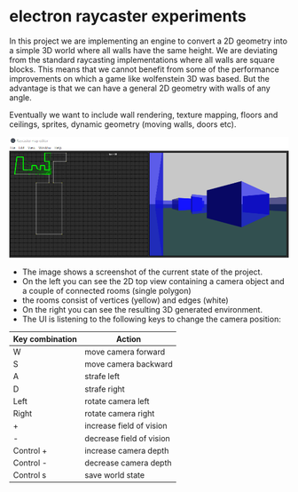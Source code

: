 # electron raycaster experiments

In this project we are implementing an engine to convert a 2D geometry into a simple 3D world where all walls have the same height. We are deviating from the standard raycasting implementations where all walls are square blocks. This means that we cannot benefit from some of the performance improvements on which a game like wolfenstein 3D was based. But the advantage is that we can have a general 2D geometry with walls of any angle.

Eventually we want to include wall rendering, texture mapping, floors and ceilings, sprites, dynamic geometry (moving walls, doors etc).

![image showing the current state of the project](images/current-state.png?raw=true "current state")

- The image shows a screenshot of the current state of the project.
- On the left you can see the 2D top view containing a camera object and a couple of connected rooms (single polygon)
- the rooms consist of vertices (yellow) and edges (white)
- On the right you can see the resulting 3D generated environment.
- The UI is listening to the following keys to change the camera position:

| Key combination |      Action      |
|-----------------|-------------|
| W               |move camera forward | 
| S               |move camera backward | 
| A               |strafe left | 
| D               |strafe right | 
| Left            |rotate camera left | 
| Right           |rotate camera right | 
| +               |increase field of vision | 
| -               |decrease field of vision | 
| Control +       |increase camera depth | 
| Control -       |decrease camera depth | 
| Control s       |save world state |      



